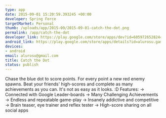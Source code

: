 ```yaml
--- 
type: app
date: 2015-09-01 15:20:59.393245 +00:00
developer: Spring Force
targetMarket: Personal
thumb: /uploads/app/2015-09/2015-09-01-catch-the-dot.png
permalink: /app/catch-the-dot
developer_link: https://play.google.com/store/apps/dev?id=6059726528244422262
android_link: https://play.google.com/store/apps/details?id=alurosu.games.catchthedot
devices: 
- android
email: alurosu@gmail.com
title: Catch the Dot
status: publish
---
```


Chase the blue dot to score points. For every point a new red enemy spawns. Beat your friends' high-scores and complete as many achievements as you can. It's not as easy as it looks. :D
Features:
→ Connected with Google Leader-boards
→ Many Challenging Achievements
→ Endless and repeatable game-play
→ Insanely addictive and competitive
→ Brain teaser, eye trainer and reflex tester
→ High-score sharing on all social apps
